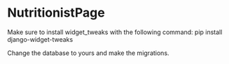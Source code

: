 # NutritionistPage

Make sure to install widget_tweaks with the following command:
pip install django-widget-tweaks

Change the database to yours and make the migrations.
